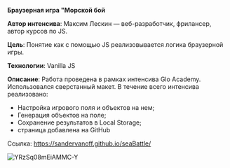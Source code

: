 **Браузерная игра "Морской бой**
  
  
  **Автор интенсива**: Максим Лескин — веб-разработчик, фрилансер, автор курсов по JS.
  
  **Цель**: Понятие как с помощью JS реализовывается логика браузерной игры. 
  
  **Технологии**: Vanilla JS 
  
  
  **Описание**: Работа проведена в рамках интенсива Glo Academy. Использовался сверстанный макет. В течение всего интенсива реализовано:

  - Настройка игрового поля и объектов на нем;
  - Генерация объектов на поле;
  - Сохранение результатов в Local Storage;
  - страница добавлена на GitHub

Ссылка: https://sandervanoff.github.io/seaBattle/

![YRzSq08mEiAMMC-Y](https://user-images.githubusercontent.com/61217980/129874200-23d44341-6561-4712-b2a6-12af13362c29.png)

